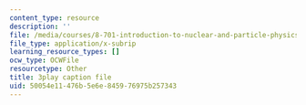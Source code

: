 ```yaml
---
content_type: resource
description: ''
file: /media/courses/8-701-introduction-to-nuclear-and-particle-physics-fall-2020/50054e11476b5e6e845976975b257343_FW4H4mIeqnQ.vtt
file_type: application/x-subrip
learning_resource_types: []
ocw_type: OCWFile
resourcetype: Other
title: 3play caption file
uid: 50054e11-476b-5e6e-8459-76975b257343
---
```

